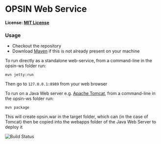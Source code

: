 # OPSIN Web Service

__License: [MIT License](https://opensource.org/licenses/MIT)__

### Usage
* Checkout the repository
* Download [Maven](https://maven.apache.org/) if this is not already present on your machine


To run directly as a standalone web-service, from a command-line in the opsin-ws folder run:
```
mvn jetty:run
```

Then go to `127.0.0.1:8989` from your web browser

To run on a Java Web server e.g. [Apache Tomcat](https://tomcat.apache.org/), from a command-line in the opsin-ws folder run:
```
mvn package
```
This will create opsin.war in the target folder, which can (in the case of Tomcat) then be copied into the webapps folder of the Java Web Server to deploy it

![Build Status](https://github.com/dan2097/opsin-ws/workflows/Java%20CI%20with%20Maven/badge.svg)
